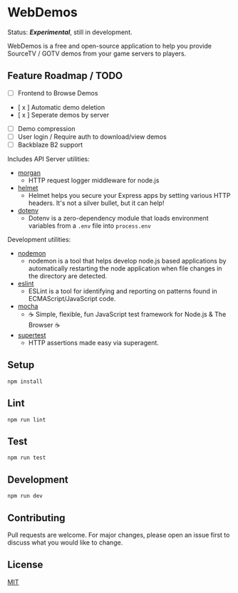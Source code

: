 # WebDemos

Status: ***Experimental***, still in development.

WebDemos is a free and open-source application to help you provide SourceTV / GOTV demos from your game servers to players.

## Feature Roadmap / TODO
- [ ] Frontend to Browse Demos
- [ x ] Automatic demo deletion
- [ x ] Seperate demos by server
- [ ] Demo compression
- [ ] User login / Require auth to download/view demos
- [ ] Backblaze B2 support

Includes API Server utilities:

* [morgan](https://www.npmjs.com/package/morgan)
  * HTTP request logger middleware for node.js
* [helmet](https://www.npmjs.com/package/helmet)
  * Helmet helps you secure your Express apps by setting various HTTP headers. It's not a silver bullet, but it can help!
* [dotenv](https://www.npmjs.com/package/dotenv)
  * Dotenv is a zero-dependency module that loads environment variables from a `.env` file into `process.env`

Development utilities:

* [nodemon](https://www.npmjs.com/package/nodemon)
  * nodemon is a tool that helps develop node.js based applications by automatically restarting the node application when file changes in the directory are detected.
* [eslint](https://www.npmjs.com/package/eslint)
  * ESLint is a tool for identifying and reporting on patterns found in ECMAScript/JavaScript code.
* [mocha](https://www.npmjs.com/package/mocha)
  * ☕️ Simple, flexible, fun JavaScript test framework for Node.js & The Browser ☕️
* [supertest](https://www.npmjs.com/package/supertest)
  * HTTP assertions made easy via superagent.

## Setup

```
npm install
```

## Lint

```
npm run lint
```

## Test

```
npm run test
```

## Development

```
npm run dev
```
## Contributing
Pull requests are welcome. For major changes, please open an issue first to discuss what you would like to change.

## License
[MIT](https://choosealicense.com/licenses/mit/)